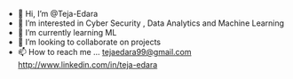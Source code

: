 - 👋 Hi, I’m @Teja-Edara
- 👀 I’m interested in Cyber Security , Data Analytics and Machine Learning
- 🌱 I’m currently learning ML
- 💞️ I’m looking to collaborate on projects
- 📫 How to reach me ...
            tejaedara99@gmail.com
            http://www.linkedin.com/in/teja-edara      

<!---
Teja-Edara/Teja-Edara is a ✨ special ✨ repository because its `README.md` (this file) appears on your GitHub profile.
You can click the Preview link to take a look at your changes.
--->
